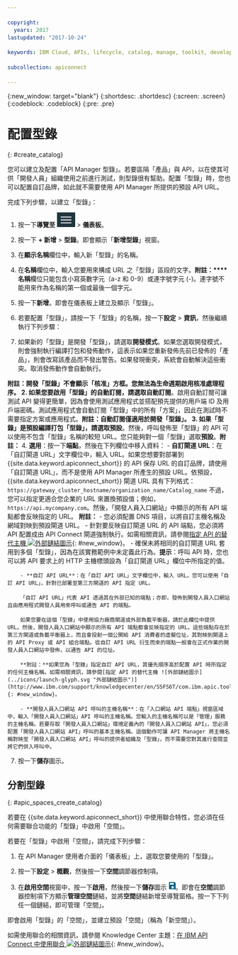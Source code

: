 ```yaml
---

copyright:
  years: 2017
lastupdated: "2017-10-24"

keywords: IBM Cloud, APIs, lifecycle, catalog, manage, toolkit, develop, dev portal

subcollection: apiconnect

---
```


{:new_window: target="blank"}
{:shortdesc: .shortdesc}
{:screen: .screen}
{:codeblock: .codeblock}
{:pre: .pre}

# 配置型錄
{: #create_catalog}

您可以建立及配置「API Manager 型錄」。若要區隔「產品」與 API，以在使其可供「開發人員」組織使用之前進行測試，則型錄很有幫助。配置「型錄」時，您也可以配置自訂品牌，如此就不需要使用 API Manager 所提供的預設 API URL。

完成下列步驟，以建立「型錄」：

1. 按一下**導覽至** <img alt="「導覽至」圖示" src="images/navigate_to_icon.png"> > **儀表板**。

2. 按一下 **+ 新增** > **型錄**。即會顯示「**新增型錄**」視窗。

3.  在**顯示名稱**欄位中，輸入新「型錄」的名稱。

4. 在**名稱**欄位中，輸入您要用來構成 URL 之「型錄」區段的文字。**附註：****名稱**欄位只能包含小寫英數字元（a-z 和 0-9）或連字號字元 (-)。連字號不能用來作為名稱的第一個或最後一個字元。

5. 按一下**新增**。即會在儀表板上建立及顯示「型錄」。

6. 若要配置「型錄」，請按一下「型錄」的名稱，按一下**設定** > **資訊**，然後繼續執行下列步驟：
  1. 如果新的「型錄」是開發「型錄」，請選取**開發模式**。如果您選取開發模式，則會強制執行編譯打包和發佈動作，這表示如果您重新發佈先前已發佈的「產品」，則會改寫該產品而不發出警告。如果發現衝突，系統會自動解決這些衝突。取消發佈動作會自動執行。

**附註：**開發「型錄」不會顯示「核准」方框。您無法為生命週期啟用核准處理程序。
  2. 如果您要啟用「型錄」的自動訂閱，請選取**自動訂閱**。啟用自動訂閱可讓測試 API 變得更簡單，因為會使用測試應用程式並搭配預先提供的用戶端 ID 及用戶端密碼。測試應用程式會自動訂閱「型錄」中的所有「方案」，因此在測試時不需要指定方案或應用程式。**附註：**自動訂閱僅適用於開發「型錄」。
  3. 如果「型錄」是預設編譯打包「型錄」，請選取**預設**。然後，呼叫發佈至「型錄」的 API 可以使用不包含「型錄」名稱的較短 URL。您只能夠對一個「型錄」選取**預設**。**附註：**
  4. **選用**：按一下**端點**，然後在下列欄位中移入資料：
        - **自訂閘道 URL**：在「自訂閘道 URL」文字欄位中，輸入 URL。如果您想要對部署到 {{site.data.keyword.apiconnect_short}} 的 API 保存 URL 的自訂品牌，請使用「自訂閘道 URL」，而不是使用 API Manager 所產生的預設 URL。依預設，{{site.data.keyword.apiconnect_short}} 閘道 URL 具有下列格式：
        ```
        https://gateway_cluster_hostname/organization_name/Catalog_name
        ```
        不過，您可以指定更適合您企業的 URL 來置換預設值；例如，`https://api.mycompany.com`。然後，「開發人員入口網站」中顯示的所有 API 端點都會反映指定的 URL。
        **附註：**
		    - 您必須配置 DNS 項目，以將自訂主機名稱及網域對映到預設閘道 URL。
		    - 針對要反映自訂閘道 URL 的 API 端點，您必須將 API 配置成由 API Connect 閘道強制執行。如需相關資訊，請參閱[指定 API 的替代主機 ![外部鏈結圖示](../icons/launch-glyph.svg "外部鏈結圖示")](http://www.ibm.com/support/knowledgecenter/en/SSFS6T/com.ibm.apic.toolkit.doc/task_apionprem_creating_apis.html#task_tq2_11r_xt__enforce_step){: #new_window}。
		    - 確保未將相同的自訂閘道 URL 套用到多個「型錄」，因為在該實務範例中未定義此行為。**提示**：呼叫 API 時，您也可以將 API 要求上的 HTTP 主機標頭設為「自訂閘道 URL」欄位中所指定的值。

	    - **自訂 API URL**：在「自訂 API URL」文字欄位中，輸入 URL。您可以使用「自訂 API URL」，針對已部署至第三方閘道的 API 指定 URL。

	    「自訂 API URL」代表 API 透過其在外部已知的端點；亦即，發佈到開發人員入口網站且由應用程式開發人員用來呼叫或通告 API 的端點。

	    如果您要在這個「型錄」中使用協力廠商閘道或外部負載平衡器，請於此欄位中提供 URL。然後，開發人員入口網站中顯示的所有 API 端點都會反映指定的 URL。這些端點存在於第三方閘道或負載平衡器上，而且會投射一個公開給 API 消費者的虛擬位址，其對映到閘道上的 API Proxy 或 API 組合端點。從自訂 API URL 衍生而來的端點一般會在正式作業的開發人員入口網站中發佈，以通告 API 的位址。

	    **附註：**如果您為「型錄」指定自訂 API URL，其優先順序高於配置 API 時所指定的任何主機名稱。如需相關資訊，請參閱[指定 API 的替代主機 ![外部鏈結圖示](../icons/launch-glyph.svg "外部鏈結圖示")](http://www.ibm.com/support/knowledgecenter/en/SSFS6T/com.ibm.apic.toolkit.doc/task_apionprem_creating_apis.html#task_tq2_11r_xt__enforce_step){: #new_window}。

	    - **開發人員入口網站 API 呼叫的主機名稱**：在「入口網站 API 端點」視窗區域中，輸入「開發人員入口網站」API 呼叫的主機名稱。您輸入的主機名稱可以是「管理」服務的主機名稱。若要存取「開發人員入口網站」環境定義內的「開發人員入口網站 API」，您必須配置「開發人員入口網站 API」呼叫的基本主機名稱。這個動作可讓 API Manager 將主機名稱對映至「開發人員入口網站 API」呼叫的提供者組織及「型錄」，而不需要您對其進行查閱並將它們併入呼叫中。

7. 按一下**儲存**圖示。

## 分割型錄
{: #apic_spaces_create_catalog}

若要在 {{site.data.keyword.apiconnect_short}} 中使用聯合特性，您必須在任何需要聯合功能的「型錄」中啟用「空間」。

若要在「型錄」中啟用「空間」，請完成下列步驟：
1. 在 API Manager 使用者介面的「儀表板」上，選取您要使用的「型錄」。

2. 按一下**設定** > **概觀**，然後按一下**空間**調節器控制項。

3. 在**啟用空間**視窗中，按一下**啟用**，然後按一下**儲存**圖示 <img src="images/icon_save.png" alt="「儲存」圖示"/>。即會在**空間**調節器控制項下方顯示**管理空間**鏈結，並將**空間**鏈結新增至導覽窗格。按一下下列任一個鏈結，即可管理「空間」。

即會啟用「型錄」的「空間」，並建立預設「空間」（稱為「新空間」）。

如需使用聯合的相關資訊，請參閱 Knowledge Center 主題：[在 IBM API Connect 中使用聯合 ![外部鏈結圖示](../icons/launch-glyph.svg "外部鏈結圖示")](http://www.ibm.com/support/knowledgecenter/SSFS6T/com.ibm.apic.apionprem.doc/capic_syndication_using.html){: #new_window}。
